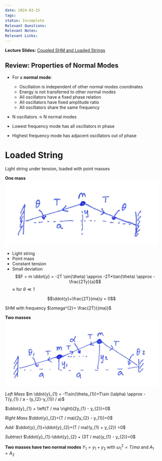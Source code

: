 ```yaml
---
date: 2024-03-25
tags: 
status: Incomplete
Relevant Questions: 
Relevant Notes: 
Relevant Links:
---
```

**Lecture Slides:**
[Coupled SHM and Loaded Strings](Attachments/PHYS2010%20Week%205%20Coupled%20SHM%20and%20loaded%20strings.pdf)

## Review: Properties of Normal Modes

- For a **normal mode**:
	- Oscillation is independent of other normal modes coordinates
	- Energy is not transferred to other normal modes
	- All oscillators have a fixed phase relation
	- All oscillators have fixed amplitude ratio
	- All oscillators share the same frequency

- N oscillators $\rightarrow$ N normal modes
- Lowest frequency mode has all oscillators in phase
- Highest frequency mode has adjacent oscillators out of phase

# Loaded String
Light string under tension, loaded with point masses

**One mass**
![](Attachments/Pasted%20image%2020240325213244.png)
- Light string
- Point mass
- Constant tension
- Small deviation
$$F = m \ddot{y} = -2T \sin(\theta) \approx -2T*\tan(\theta) \approx -\frac{2Ty}{a}$$
$\approx$ for $\theta \ll 1$

$$\ddot{y}+\frac{2T}{ma}y = 0$$

SHM with frequency $\omega^{2}= \frac{2T}{(ma)}$

**Two masses**
![](Attachments/Pasted%20image%2020240325213656.png)

*Left Mass*
$m \ddot{y}_{1} = -T\sin(\theta_{1})+T\sin (\alpha) \approx -T(y_{1} / a - (y_{2}-y_{1}) / a)$

$\ddot{y}_{1} + \left(T / ma \right)(2y_{1} - y_{2})=0$

*Right Mass*
$\ddot{y}_{2}+(T / ma)(2y_{2} - y_{1})=0$


*Add:*
$\ddot{y}_{1}+\ddot{y}_{2}+(T / ma)(y_{1} + y_{2}) =0$

*Subtract*
$\ddot{y}_{1}-\ddot{y}_{2} + (3T / ma)(y_{1} - y_{2})=0$


**Two masses have two normal modes**
$Y_{1} = y_{1} + y_{2}$ with $\omega_{1}^{2} = T / ma$ and $A_{1} = A_{2}$
